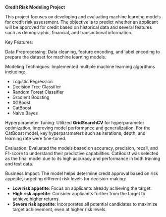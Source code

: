 **Credit Risk Modeling Project**

This project focuses on developing and evaluating machine learning models for credit risk assessment. The objective is to predict whether an applicant will be approved for credit based on historical data and several features such as demographic, financial, and transactional information.

Key Features:

Data Preprocessing: Data cleaning, feature encoding, and label encoding to prepare the dataset for machine learning models.

Modeling Techniques: Implemented multiple machine learning algorithms including:

  - Logistic Regression
  - Decision Tree Classifier
  - Random Forest Classifier
  - Gradient Boosting
  - XGBoost
  - CatBoost
  - Naive Bayes
    
Hyperparameter Tuning: Utilized **GridSearchCV** for hyperparameter optimization, improving model performance and generalization. For the CatBoost model, key hyperparameters such as iterations, depth, and learning rate were fine-tuned.

Evaluation: Evaluated the models based on accuracy, precision, recall, and F1-score to understand their predictive capabilities. CatBoost was selected as the final model due to its high accuracy and performance in both training and test data.

Business Impact: The model helps determine credit approval based on risk appetite, targeting different risk levels for decision-making:
  - **Low risk appetite**: Focus on applicants already achieving the target.
  - **High risk appetite**: Consider applicants further from the target to achieve higher returns.
  - **Severe risk appetite**: Incorporates all potential candidates to maximize target achievement, even at higher risk levels.
